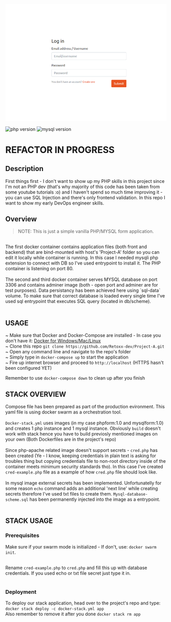 ![project screenshot](https://github.com/Retoxx-dev/Project-A/blob/f95364bc259f3090dd046c23e76bd5893b5315c3/form.png)

![php version](https://img.shields.io/badge/PHP-7.4-yellow)     ![mysql version](https://img.shields.io/badge/MYSQL-8.0-yellow)

# REFACTOR IN PROGRESS

## Description
First things first - I don't want to show up my PHP skills in this project since I'm not an PHP dev (that's why majority of this code has been taken from some youtube tutorials :o) and I haven't spend so much time improving it - you can use SQL Injection and there's only frontend validation. In this repo I want to show my early DevOps engineer skills.

## Overview
> NOTE: This is just a simple vanilla PHP/MYSQL form application.

<br/>
The first docker container contains application files (both front and backend) that are bind-mounted with host's 'Project-A' folder so you can edit it locally while container is running. In this case I needed mysqli php extension to connect with DB so I've used entrypoint to install it. The PHP container is listening on port 80. <br/> 

<br/>
The second and third docker container serves MYSQL database on port 3306 and contains adminer image (both - open port and adminer are for test purposes). Data persistancy has been achieved here using `sql-data` volume. To make sure that correct database is loaded every single time I've used sql entrypoint that executes SQL query (located in db/scheme).
<br/>



<br/>

## USAGE
~ Make sure that Docker and Docker-Compose are installed - In case you don't have it: [Docker for Windows/Mac/Linux](https://get.docker.com/) <br/>
~ Clone this repo `git clone https://github.com/Retoxx-dev/Project-A.git` <br/>
~ Open any command line and navigate to the repo's folder <br/>
~ Simply type in `docker-compose up` to start the application <br/>
~ Fire up internet browser and proceed to `http://localhost` (HTTPS hasn't been configured YET) <br/>
    
Remember to use `docker-compose down` to clean up after you finish

## STACK OVERVIEW

Compose file has been prepared as part of the production evironment. This yaml file is using docker swarm as a orchestration tool. <br/><br/>
`Docker-stack.yml` uses images (in my case phpform:1.0 and mysqlform:1.0) and creates 1 php instance and 1 mysql instance. Obviously `build` doesn't work with stack hence you have to build previosly mentioned images on your own (Both Dockerfiles are in the project's repo)
<br/><br/>
Since php-apache related image doesn't support secrets - `cred.php` has been created (Ye - I know, keeping credentials in plain text is asking for troubles thing but copying credentials file to non-root directory inside of the container meets minimum security standards tho). In this case I've created `cred-example.php` file as a example of how `cred.php` file should look like.
<br/><br/>
In mysql image external secrets has been implemented. Unfortunatelly for some reason `echo` command adds an additional 'next line' while creating secrets therefore I've used txt files to create them. `Mysql-database-scheme.sql` has been permanently injected into the image as a entrypoint. 
<br/><br/>

## STACK USAGE

### Prerequisites

Make sure if your swarm mode is initialized - If don't, use: `docker swarm init`.
<br/><br/>

Rename `cred-example.php` to `cred.php` and fill this up with database credentials. If you used echo or txt file secret just type it in.
<br/><br/>

### Deployment
To deploy our stack application, head over to the project's repo and type: <br/> `docker stack deploy -c docker-stack.yml app` <br/>
Also remember to remove it after you done `docker stack rm app`
